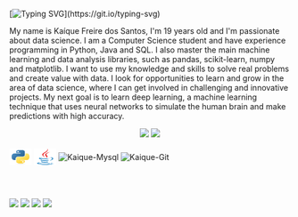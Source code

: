 [![Typing SVG](https://readme-typing-svg.herokuapp.com/?color=7CFC00&size=30&center=true&vCenter=true&width=1000&lines=Hello!+I+am+Kaíque+Freire;Welcome+to+my+Github!)](https://git.io/typing-svg)

My name is Kaíque Freire dos Santos, I'm 19 years old and I'm passionate about data science. I am a Computer Science student and have experience programming in Python, Java and SQL. I also master the main machine learning and data analysis libraries, such as pandas, scikit-learn, numpy and matplotlib. I want to use my knowledge and skills to solve real problems and create value with data. I look for opportunities to learn and grow in the area of data science, where I can get involved in challenging and innovative projects. My next goal is to learn deep learning, a machine learning technique that uses neural networks to simulate the human brain and make predictions with high accuracy.

  <div align="center">  
     <img height="180em" src="https://github-readme-stats.vercel.app/api?username=kaiquefreire05&theme=merko&show_icons=true&hide_border=false&count_private=true" />
     <img height="180em" src="https://github-readme-stats.vercel.app/api/top-langs/?username=kaiquefreire05&theme=merko&show_icons=true&hide_border=false&layout=compact"/>
  </div>

<div style="display: inline_block"><br>
  
  <img align="center" alt="Kaique-Python" height="30" width="40" src="https://raw.githubusercontent.com/devicons/devicon/master/icons/python/python-original.svg">
  <img align="center" alt="Kaique-Java" height="30" width="40" src="https://raw.githubusercontent.com/devicons/devicon/master/icons/java/java-original.svg">
  <img align="center" alt="Kaique-Mysql" height="50" width="60" src="https://cdn.jsdelivr.net/gh/devicons/devicon/icons/mysql/mysql-original-wordmark.svg">
  <img align="center" alt="Kaique-Git" height="50" width="60" src="https://cdn.jsdelivr.net/gh/devicons/devicon/icons/git/git-original.svg">
  
  ##

<br>
<div> 
   
  <a href="https://discord.gg/kiemora#1098" target="_blank"><img src="https://img.shields.io/badge/Discord-7289DA?style=for-the-badge&logo=discord&logoColor=white" target="_blank"></a> 
  <a href ="mailto:kaiquefreiresantos05@gmail.com"><img src="https://img.shields.io/badge/-Gmail-%23333?style=for-the-badge&logo=gmail&logoColor=white" target="_blank"></a>
  <a href="https://www.linkedin.com/in/kaique-freire"  target="_blank"><img src="https://img.shields.io/badge/-LinkedIn-%230077B5?style=for-the-badge&logo=linkedin&logoColor=white" target="_blank"></a> 
  <a href="https://medium.com/@kaiquefreiresantos05" target="_blank"><img src="https://img.shields.io/badge/-Portfolio-%23E4405F?style=for-the-badge&logo=portfolio&logoColor=white" target="_blank"></a>
  
</div>


